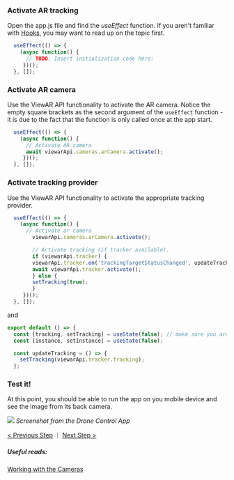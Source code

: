 ### Activate AR tracking

Open the app.js file and find the _useEffect_ function.
If you aren't familiar with [Hooks](https://reactjs.org/docs/hooks-intro.html), you may want to read up on the topic first.

```js
  useEffect(() => {
    (async function() {
      // TODO: Insert initialization code here:
     })();
  }, []);
```

### Activate AR camera
Use the ViewAR API functionality to activate the AR camera. Notice the empty square brackets as the second argument of the `useEffect` function - it is due to the fact that the function is only called once at the app start.

```js
  useEffect(() => {
    (async function() {
      // Activate AR camera
      await viewarApi.cameras.arCamera.activate();
     })();
  }, []);
```

### Activate tracking provider
Use the ViewAR API functionality to activate the appropriate tracking provider.

```js
  useEffect(() => {
    (async function() {
      // Activate ar camera
        viewarApi.cameras.arCamera.activate();

        // Activate tracking (if tracker available).
        if (viewarApi.tracker) {
        viewarApi.tracker.on('trackingTargetStatusChanged', updateTracking);
        await viewarApi.tracker.activate();
        } else {
        setTracking(true);
        }
     })();
  }, []);
```
and

```js
export default () => {
  const [tracking, setTracking] = useState(false); // make sure you are familiar with React Hooks
  const [instance, setInstance] = useState(false);

  const updateTracking = () => {
    setTracking(viewarApi.tracker.tracking);
  }; 
```

### Test it!

At this point, you should be able to run the app on you mobile device and see the image from its back camera.

![](/assets/drone-phone-step1-v03-web.jpg)
_Screenshot from the Drone Control App_



[< Previous Step](tutorials/tutorials--drone/tutorials--drone--01--getting-started.md)  ｜  [Next Step >](tutorials/tutorials--drone/tutorials--drone--03--model.md)

##### Useful reads:
[Working with the Cameras](references/cameras.md)

